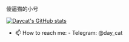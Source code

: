 傻逼猫的小号

[![Daycat's GitHub stats](https://github-readme-stats.vercel.app/api?username=daycat&show_icons=true&theme=midnight-purple)](https://github.com/anuraghazra/github-readme-stats)

- 📫 How to reach me:
      - Telegram: @day_cat

<!---
daycat/daycat is a ✨ special ✨ repository because its `README.md` (this file) appears on your GitHub profile.
You can click the Preview link to take a look at your changes.
--->
